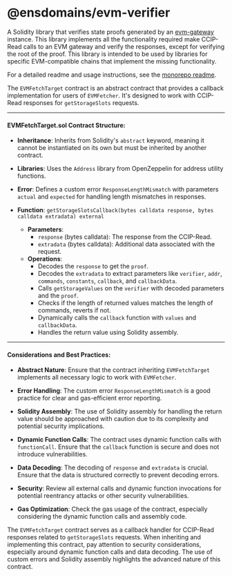 # @ensdomains/evm-verifier
A Solidity library that verifies state proofs generated by an [evm-gateway](https://github.com/ensdomains/evmgateway/tree/main/evm-gateway) instance. This library implements all the functionality required make CCIP-Read calls to an EVM gateway and verify the responses, except for verifying the root of the proof. This library is intended to be used by libraries for specific EVM-compatible chains that implement the missing  functionality.

For a detailed readme and usage instructions, see the [monorepo readme](https://github.com/ensdomains/evmgateway/tree/main).

The `EVMFetchTarget` contract is an abstract contract that provides a callback implementation for users of `EVMFetcher`. It's designed to work with CCIP-Read responses for `getStorageSlots` requests.

---

#### EVMFetchTarget.sol Contract Structure:

- **Inheritance**: Inherits from Solidity's `abstract` keyword, meaning it cannot be instantiated on its own but must be inherited by another contract.

- **Libraries**: Uses the `Address` library from OpenZeppelin for address utility functions.

- **Error**: Defines a custom error `ResponseLengthMismatch` with parameters `actual` and `expected` for handling length mismatches in responses.

- **Function**: `getStorageSlotsCallback(bytes calldata response, bytes calldata extradata) external`
    - **Parameters**: 
        - `response` (bytes calldata): The response from the CCIP-Read.
        - `extradata` (bytes calldata): Additional data associated with the request.
    - **Operations**:
        - Decodes the `response` to get the `proof`.
        - Decodes the `extradata` to extract parameters like `verifier`, `addr`, `commands`, `constants`, `callback`, and `callbackData`.
        - Calls `getStorageValues` on the `verifier` with decoded parameters and the `proof`.
        - Checks if the length of returned values matches the length of commands, reverts if not.
        - Dynamically calls the `callback` function with `values` and `callbackData`.
        - Handles the return value using Solidity assembly.

---

#### Considerations and Best Practices:

- **Abstract Nature**: Ensure that the contract inheriting `EVMFetchTarget` implements all necessary logic to work with `EVMFetcher`.

- **Error Handling**: The custom error `ResponseLengthMismatch` is a good practice for clear and gas-efficient error reporting.

- **Solidity Assembly**: The use of Solidity assembly for handling the return value should be approached with caution due to its complexity and potential security implications.

- **Dynamic Function Calls**: The contract uses dynamic function calls with `functionCall`. Ensure that the `callback` function is secure and does not introduce vulnerabilities.

- **Data Decoding**: The decoding of `response` and `extradata` is crucial. Ensure that the data is structured correctly to prevent decoding errors.

- **Security**: Review all external calls and dynamic function invocations for potential reentrancy attacks or other security vulnerabilities.

- **Gas Optimization**: Check the gas usage of the contract, especially considering the dynamic function calls and assembly code.

The `EVMFetchTarget` contract serves as a callback handler for CCIP-Read responses related to `getStorageSlots` requests. When inheriting and implementing this contract, pay attention to security considerations, especially around dynamic function calls and data decoding. The use of custom errors and Solidity assembly highlights the advanced nature of this contract. 

